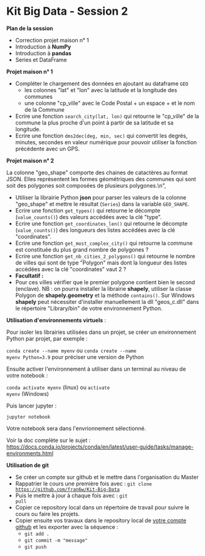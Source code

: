 # Kit Big Data - Session 2
**Plan de la session**

- Correction projet maison n° 1
- Introduction à **NumPy**
- Introduction à **pandas**
- Series et DataFrame

**Projet maison n° 1**

- Compléter le chargement des données en ajoutant au dataframe `GEO`
    - les colonnes "lat" et "lon" avec la latitude et la longitude des communes
    - une colonne "cp_ville" avec le Code Postal + un espace + et le nom de la Commune
- Ecrire une fonction `search_city(lat, lon)` qui retourne le "cp_ville" de la commune la plus proche d'un point à partir de sa latitude et sa longitude.
- Ecrire une fonction `dms2dec(deg, min, sec)` qui convertit les degrés, minutes, secondes en valeur numérique pour pouvoir utiliser la fonction précédente avec un GPS.

**Projet maison n° 2**

La colonne "geo_shape" comporte des chaines de catactères au format JSON. Elles représentent les formes géométriques des communes qui sont soit des polygones soit composées de plusieurs polygones.\n",

- Utiliser la librairie Python **json** pour parser les valeurs de la colonne "geo_shape" et mettre le résultat (`Series`) dans la variable `GEO_SHAPE`.
- Ecrire une fonction `get_types()` qui retourne le décompte (`value_counts()`) des valeurs accédées avec la clé "type".
- Ecrire une fonction `get_coordinates_len()` qui retourne le décompte (`value_counts()`) des longueurs des listes accédées avec la clé "coordinates".
- Ecrire une fonction `get_most_complex_city()` qui retourne la commune est constituée du plus grand nombre de polygones ?
- Ecrire une fonction `get_nb_cities_2_polygons()` qui retourne  le nombre de villes qui sont de type "Polygon" mais dont la longueur des listes accédées avec la clé "coordinates" vaut 2 ?
- **Facultatif :**
- Pour ces villes vérifier que le premier polygone contient bien le second (enclave). NB : on pourra installer la librairie **shapely**, utiliser la classe Polygon de **shapely.geometry**  et la méthode `contains()`. Sur Windows **shapely** peut nécessiter d'installer manuellement la dll "geos_c.dll" dans le répertoire "Library/bin" de votre environnement Python.

**Utilisation d'environnements virtuels** :

Pour isoler les librairies utilisées dans un projet, se créer un environnement Python par projet, par exemple :

<code>conda create --name myenv</code> ou <code>conda create --name myenv Python=3.9</code> pour préciser une version de Python

Ensuite activer l'environnement à utiliser dans un terminal au niveau de votre notebook :

<code>conda activate myenv</code> (linux) ou <code>activate myenv</code> (Windows)

Puis lancer jupyter :

<code>jupyter notebook</code>

Votre notebook sera dans l'envrionnement sélectionné.

Voir la doc complète sur le sujet : https://docs.conda.io/projects/conda/en/latest/user-guide/tasks/manage-environments.html 

**Utilisation de git**

- Se créer un compte sur github et le mettre dans l'organisation du Master
- Rappatrier le cours une première fois avec : <code>git clone https://github.com/fran6w/Kit-Big-Data</code>
- Puis le mettre à jour à chaque fois avec : <code>git pull</code>
- Copier ce repository local dans un répertoire de travail pour suivre le cours ou faire les projets.
- Copier ensuite vos travaux dans le repository local de <u>votre compte github</u> et les exporter avec la séquence  :
  - <code>git add .</code>
  - <code>git commit -m "message"</code>
  - <code>git push</code>
